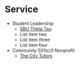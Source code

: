 Service
======

  * Student Leadership
      * [SBU Theta Tau](https://thetatausbu.com/)
      * List item two
      * List item three
      * List item four
  * Community 501(c)3 Nonprofit
      * [The City Tutors](https://www.thecitytutors.org/)